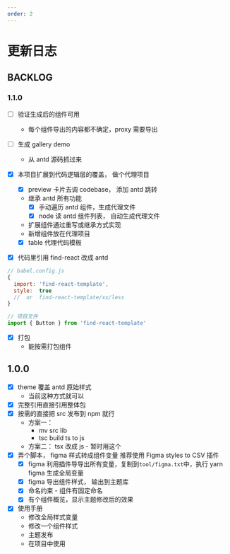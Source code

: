 ```yaml
---
order: 2
---
```


# 更新日志

## BACKLOG

### 1.1.0

- [ ] 验证生成后的组件可用
  - 每个组件导出的内容都不确定，proxy 需要导出
- [ ] 生成 gallery demo

  - 从 antd 源码抓过来

- [x] 本项目扩展到代码逻辑层的覆盖， 做个代理项目

  - [x] preview 卡片去调 codebase， 添加 antd 跳转

  - 继承 antd 所有功能
    - [x] 手动遍历 antd 组件，生成代理文件
    - [x] node 读 antd 组件列表， 自动生成代理文件
  - 扩展组件通过重写或继承方式实现
  - 新增组件放在代理项目
  - [x] table 代理代码模板

- [x] 代码里引用 find-react 改成 antd

```js
// babel.config.js
{
  import: 'find-react-template',
  style:  true
  //  or  find-react-template/xx/less
}

// 项目文件
import { Button } from 'find-react-template'
```

- [x] 打包
  - 能按需打包组件

## 1.0.0

- [x] theme 覆盖 antd 原始样式
  - 当前这种方式就可以
- [x] 完整引用直接引用整体包
- [x] 按需的直接把 src 发布到 npm 就行
  - 方案一：
    - mv src lib
    - tsc build ts to js
  - 方案二： tsx 改成 js - 暂时用这个
- [x] 弄个脚本， figma 样式转成组件变量 推荐使用 Figma styles to CSV 插件
  - [x] figma 利用插件导导出所有变量，复制到<code>tool/figma.txt</code>中，执行 yarn figma 生成全局变量
  - [x] figma 导出组件样式， 输出到主题库
  - [x] 命名约束 - 组件有固定命名
  - [x] 有个组件概览，显示主题修改后的效果
- [x] 使用手册
  - 修改全局样式变量
  - 修改一个组件样式
  - 主题发布
  - 在项目中使用
